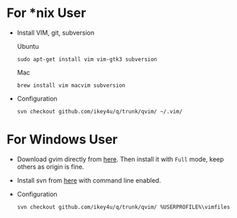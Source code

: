 # For \*nix User

- Install VIM, git, subversion

    Ubuntu

    ```
    sudo apt-get install vim vim-gtk3 subversion
    ```

    Mac

    ```
    brew install vim macvim subversion
    ```


- Configuration

    ```
    svn checkout github.com/ikey4u/q/trunk/qvim/ ~/.vim/
    ```

# For Windows User

- Download gvim directly from [here](https://ftp.nluug.nl/pub/vim/pc/gvim81.exe).
Then install it with `Full` mode, keep others as origin is fine.

- Install svn from [here](https://tortoisesvn.net/downloads.html) with
command line enabled.

- Configuration

    ```
    svn checkout github.com/ikey4u/q/trunk/qvim/ %USERPROFILE%\vimfiles
    ```
